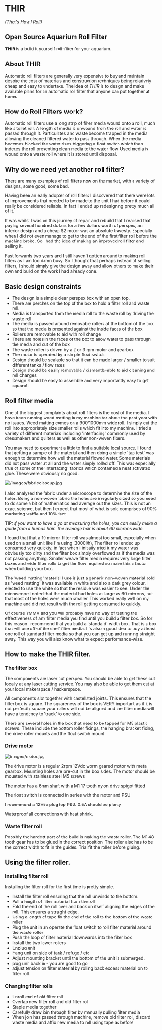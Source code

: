 # THIR
_(That's How I Roll)_

## Open Source Aquarium Roll Filter

**THIR** is a build it yourself roll-filter for your aquarium.

## About THIR

Automatic roll filters are generally very expensive to buy and maintain despite the cost of materials and construction techniques being relatively cheap and easy to undertake. The idea of *THIR* is to design and make available plans for an automatic roll filter that anyone can put together at home. 

## How do Roll Filters work?

Automatic roll filters use a long strip of filter media wound onto a roll, much like a toilet roll. A length of media is unwound from the roll and water is passed through it. Particulates and waste become trapped in the media allowing the cleaned filtered water to pass through. When the media becomes blocked the water rises triggering a float switch which then indexes the roll presenting clean media to the water flow. Used media is wound onto a waste roll where it is stored until disposal.

## Why do we need yet another roll filter?

There are many examples of roll filters now on the market, with a variety of designs, some good, some bad.

Having been an early adopter of roll filters I discovered that there were lots of improvements that needed to be made to the unit I had before it could really be considered reliable. In fact I ended up redesigning pretty much all of it.

It was whilst I was on this journey of repair and rebuild that I realised that paying several hundred dollars for a few dollars worth of perspex, an inferior design and a cheap $2 motor was an absolute travesty. Especially when I did not even manage to get to the end of the first filter roll before the machine broke. So I had the idea of making an improved roll filter and selling it. 

Fast forwards two years and I still haven't gotten around to making roll filters as I am too damn busy. So I thought that perhaps instead of selling filters, I should simply give the design away and allow others to make their own and build on the work I had already done.

## Basic design constraints

- The design is a simple clear perspex box with an open top.
- There are perches on the top of the box to hold a filter roll and waste roll.
- Media is transported from the media roll to the waste roll by driving the waste roll
- The media is passed around removable rollers at the bottom of the box so that the media is presented against the inside faces of the box
- Rollers are removable to aid with roll change
- There are holes in the faces of the box to allow water to pass through the media and out of the box
- The waste roller is driven by a 2 or 3 rpm motor and gearbox.
- The motor is operated by a simple float switch
- Design should be scalable so that it can be made larger / smaller to suit different tanks / flow rates
- Design should be easily removable / dismantle-able to aid cleaning and roll changes
- Design should be easy to assemble and very importantly easy to get square!!!

## Roll filter media

One of the biggest complaints about roll filters is the cost of the media. I have been running weed matting in my machine for about the past year with no issues. Weed matting comes on a 900/1000mm wide roll. I simply cut the roll into appropriately size smaller rolls which fit into my machine. I tried a variety of different materials including 'interfacing' commonly used by dressmakers and quilters as well as other non-woven fibers.

You may need to experiment a little to find a suitable local source. I found that getting a sample of the material and then doing a simple 'tap test' was enough to determine how well the material flowed water. Some materials did not pass water at all and the water simply rolled off. This was especially true of some of the 'interfacing' fabrics which contained a heat activated glue. These were obviously no good.

![/images/fabriccloseup.jpg](/images/fabriccloseup.jpg)
<br><br>
I also analysed the fabric under a microscope to determine the size of the holes. Being a non-woven fabric the holes are irregularly sized so you need to do some a bit of mathematics and average out the sizes. This is not an exact science, but then I expect that most of what is sold comprises of 90% marketing waffle and 10% fact.

TIP: _If you want to have a go at measuring the holes, you can easily make a guide from a human hair. The average hair is about 60 microns wide._

I found that that a 10 micron filter roll was almost too small, especially when used on a small unit like I'm using (3000l/h), The filter roll ended up consumed very quickly, in fact when I initially tried it my water was obviously too dirty and the filter box simply overflowed as if the media was not passing anything. Smaller weave filter media requires very large filter boxes and wide filter rolls to get the flow required so make this a factor when building your box.

The 'weed matting' material I use is just a generic non-woven material sold as 'weed matting' It was available in white and also a dark grey colour. I elected to use the white so that the residue was easier to see. Under the microscope I noted that the material had holes as large as 60 microns, but that most of the holes were much smaller. This worked really well on my machine and did not result with the roll getting consumed to quickly.

Of course YMMV and you will probably have no way of testing the effectiveness of any filter media you find until you build a filter box. So for this reason I recommend that you build a 'standard' width box. That is a box that will use off-of the shelf filter media. It's also a good idea to buy at least one roll of standard filter media so that you can get up and running straight away. This way you will also know what to expect performance-wise.

## How to make the THIR filter.

### The filter box

The components are laser cut perspex. You should be able to get these cut locally at any laser cutting service. You may also be able to get them cut at your local makerspace / hackerspace. 

All components slot together with castellated joints. This ensures that the filter box is square. The squareness of the box is VERY important as if it is not perfectly square your rollers will not be aligned and the filter media will have a tendency to 'track' to one side.

There are several holes in the box that need to be tapped for M5 plastic screws. These include the bottom roller fixings, the hanging bracket fixing, the drive roller mounts and the float switch mount

### Drive motor

![images/motor.jpg](images/motor.jpg)

The drive motor is a regular 2rpm 12Vdc worm geared motor with metal gearbox. Mounting holes are pre-cut in the box sides. The motor should be mounted with stainless steel M5 screws

The motor has a 6mm shaft with a M1 17 tooth nylon drive spigot fitted

The float switch is connected in series with the motor and PSU

I recommend a 12Vdc plug top PSU. 0.5A should be plenty

Waterproof all connections with heat shrink.

### Waste filter roll

Possibly the hardest part of the build is making the waste roller. The M1 48 tooth gear has to be glued in the correct position. The roller also has to be the correct width to fit in the guides. Trial fit the roller before gluing.

## Using the filter roller.

### Installing filter roll

Installing the filter roll for the first time is pretty simple.

- Install the filter roll ensuring that the roll unwinds to the bottom.
- Pull a length of filter material from the roll
- Fold the end of the roll over and back on itself aligning the edges of the roll. This ensures a straight edge.
- Using a length of tape fix the end of the roll to the bottom of the waste roller
- Plug the unit in an operate the float switch to roll filter material around the waste roller 
- Push the loop of filter material downwards into the filter box
- Install the two lower rollers
- Unplug unit
- Hang unit on side of tank / refuge / etc
- Adjust mounting bracket until the bottom of the unit is submerged.
- plug unit back in - you are good to go.
- adjust tension on filter material by rolling back excess material on to filter roll.

### Changing filter rolls

- Unroll end of old filter roll.
- Overlap new filter roll and old filter roll
- Staple media together
- Carefully draw join through filter by manually pulling filter media
- When join has passed through machine, remove old filter roll, discard waste media and affix new media to roll using tape as before



